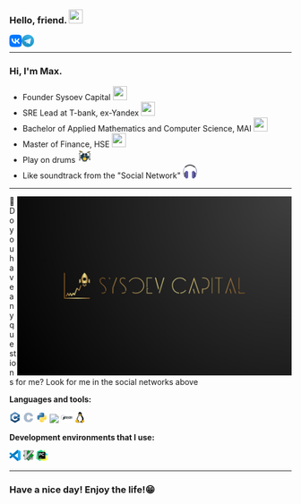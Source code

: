 ### Hello, friend. <img src="https://media.giphy.com/media/hvRJCLFzcasrR4ia7z/giphy.gif" width="25px" height="25px"> 
<a href="https://vk.com/msysoev27">
  <img align="left" alt="My VK" width="22px" src="https://github.com/github/explore/blob/278a654ebab0a3b0aa27e019477abd7b7cfb8cd3/topics/vk/vk.png" />
</a>

<a href="https://t.me/MASysoev">
  <img align="left" alt="My Telegram" width="22px" src="https://github.com/github/explore/blob/278a654ebab0a3b0aa27e019477abd7b7cfb8cd3/topics/telegram/telegram.png" />
</a>     

<br/>

---

### Hi, I'm Max.

- Founder Sysoev Capital <img align="" src="https://upload.wikimedia.org/wikipedia/commons/4/46/Bitcoin.svg" height="25px" width="25px">
- SRE Lead at T-bank, ex-Yandex <img align="" src="https://github.com/dastergon/awesome-sre/blob/e91ef69aa52129662164e54cc22272bc90e9b636/awesome-sre-logo.svg" height="25px" width="25px">
- Bachelor of Applied Mathematics and Computer Science, MAI <img align="" src="https://upload.wikimedia.org/wikipedia/ru/f/f0/Emblem_of_Moscow_Aviation_Institute.svg" height="25px" width="25px">
- Master of Finance, HSE <img align="" src="https://upload.wikimedia.org/wikipedia/ru/8/81/%D0%9B%D0%BE%D0%B3%D0%BE%D1%82%D0%B8%D0%BF_%D0%9D%D0%98%D0%A3_%D0%92%D0%A8%D0%AD.svg" height="25px" width="25px">
- Play on drums <img align="" src="https://github.com/Maxsmile123/Maxsmile123/blob/333a0368f66c4b37dfefea27ff1833aba50d7ad3/res/drum-set.png" height="25px" width="25px">
- Like soundtrack from the "Social Network" <img align="" src="https://github.com/Maxsmile123/Maxsmile123/blob/333a0368f66c4b37dfefea27ff1833aba50d7ad3/res/headphones.png" height="25px" width="25px">


---
<p>
 <img align="right" alt="Sysoev Capital logo" src="https://github.com/Maxsmile123/Maxsmile123/blob/217810e21e52e0f7720330f32656b3e517ab3888/res/Sysoev%20Capital%20logo.png" width="490" height="320" />
 </p>
💬 Do you have any questions for me? Look for me in the social networks above  

**Languages and tools:**  

<code><img height="20" src="https://github.com/github/explore/blob/278a654ebab0a3b0aa27e019477abd7b7cfb8cd3/topics/cpp/cpp.png"></code>
<code><img height="20" src="https://github.com/github/explore/blob/278a654ebab0a3b0aa27e019477abd7b7cfb8cd3/topics/c/c.png"></code>
<code><img height="20" src="https://raw.githubusercontent.com/github/explore/80688e429a7d4ef2fca1e82350fe8e3517d3494d/topics/python/python.png"></code>
<code><img height="20" src="https://kafka.apache.org/images/apache-kafka.png"></code>
<code><img height="20" src="https://github.com/github/explore/blob/278a654ebab0a3b0aa27e019477abd7b7cfb8cd3/topics/bash/bash.png"></code>
<code><img height="20" src="https://github.com/github/explore/blob/278a654ebab0a3b0aa27e019477abd7b7cfb8cd3/topics/linux/linux.png"></code>

**Development environments that I use:**

<code><img height="20" src="https://github.com/github/explore/blob/278a654ebab0a3b0aa27e019477abd7b7cfb8cd3/topics/visual-studio-code/visual-studio-code.png"></code>
<code><img height="20" src="https://github.com/devicons/devicon/blob/1119b9f84c0290e0f0b38982099a2bd027a48bf1/icons/vim/vim-original.svg"></code>
<code><img height="20" src="https://github.com/github/explore/blob/278a654ebab0a3b0aa27e019477abd7b7cfb8cd3/topics/pycharm/pycharm.png"></code>









---
### Have a nice day! Enjoy the life!😁   



